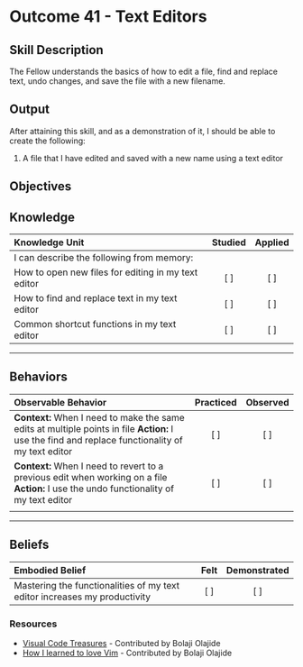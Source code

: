 # Outcome 41 - Text Editors

**Skill Description**
----------
The Fellow understands the basics of how to edit a file, find and replace text, undo changes, and save the file with a new filename.

**Output**
----------
After attaining this skill, and as a demonstration of it, I should be able to create the following:

1. A file that I have edited and saved with a new name using a text editor


**Objectives**
----------
## **Knowledge**


| Knowledge Unit   |      Studied      | Applied |
|:-------------|:------------------:|:--------:|
| I can describe the following from memory: | | |
| How to open new files for editing in my text editor | [ ] | [ ]  |
| How to find and replace text in my text editor | [ ] | [ ]  |
| Common shortcut functions in my text editor | [ ] | [ ]  


----------


## **Behaviors**

| Observable Behavior   |      Practiced      | Observed |
|:-------------|:------------------:|:--------:|
| **Context:** When I need to make the same edits at multiple points in file **Action:** I use the find and replace functionality of my text editor | [ ] | [ ] |
| **Context:** When I need to revert to a previous edit when working on a file **Action:** I use the undo functionality of my text editor | [ ] | [ ] |
| | | |



----------


## **Beliefs**


| Embodied Belief   |      Felt      | Demonstrated |
|:-------------|:------------------:|:--------:|
| Mastering the functionalities of my text editor increases my productivity | [ ] | [ ] |


### Resources

- [Visual Code Treasures](https://medium.com/@0x1AD2/visual-studio-code-treasures-1accae07c60a) - Contributed by Bolaji Olajide
- [How I learned to love Vim](https://goo.gl/RtYg9k) - Contributed by Bolaji Olajide
